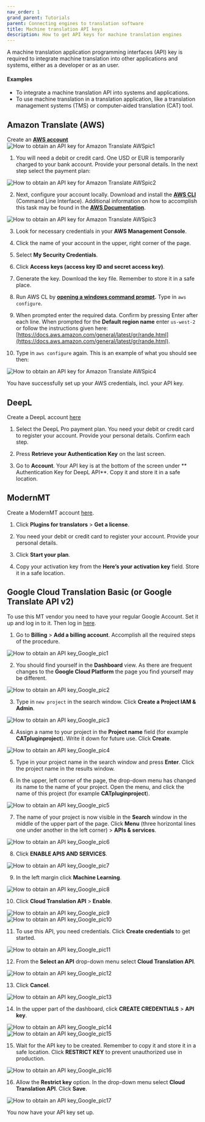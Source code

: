 ```yaml
---
nav_order: 1
grand_parent: Tutorials
parent: Connecting engines to translation software
title: Machine translation API keys
description: How to get API keys for machine translation engines
---
```


A machine translation application programming interfaces (API) key is required to integrate machine translation into other applications and systems, either as a developer or as an user.

#### Examples

- To integrate a machine translation API into systems and applications.
- To use machine translation in a translation application, like a translation management systems (TMS) or computer-aided translation (CAT) tool.


## Amazon Translate (AWS)  

Create an **[AWS account](https://aws.amazon.com/)**
![How to obtain an API key for Amazon Translate AWSpic1](api-images/amazon4.png)  

1. You will need a debit or credit card. One USD or EUR is temporarily charged to your bank account. Provide your personal details. In the next step select the payment plan:  

![How to obtain an API key for Amazon Translate AWSpic2](api-images/amazon5.png)  

2. Next, configure your account locally. Download and install the **[AWS CLI](https://aws.amazon.com/cli/)** (Command Line Interface). Additional information on how to accomplish this task may be found in the **[AWS Documentation](https://docs.aws.amazon.com/cli/latest/userguide/awscli-install-windows.html)**.  

![How to obtain an API key for Amazon Translate AWSpic3](api-images/amazon6.png)  

3. Look for necessary credentials in your **AWS Management Console**.  

4. Click the name of your account in the upper, right corner of the page.  

5. Select **My Security Credentials**.  

6. Click **Access keys (access key ID and secret access key)**.  

7. Generate the key. Download the key file. Remember to store it in a safe place.  

8. Run AWS CL by **[opening a windows command prompt](https://www.lifewire.com/how-to-open-command-prompt-2618089).** Type in `aws configure`.  

9. When prompted enter the required data. Confirm by pressing Enter after each line. When prompted for the **Default region name** enter `us-west-2` or follow the instructions given here: [https://docs.aws.amazon.com/general/latest/gr/rande.html](https://docs.aws.amazon.com/general/latest/gr/rande.html).  

10. Type in `aws configure` again. This is an example of what you should see then:  

![How to obtain an API key for Amazon Translate AWSpic4](api-images/amazon7.png)  

You have successfully set up your AWS credentials, incl. your API key.  


## DeepL  


Create a DeepL account [here](https://www.deepl.com/pro.html)  


1. Select the DeepL Pro payment plan. You need your debit or credit card to register your account. Provide your personal details. Confirm each step.  


2. Press **Retrieve your Authentication Key** on the last screen.


3. Go to **Account**. Your API key is at the bottom of the screen under ** Authentication Key for DeepL API**. Copy it and store it in a safe location.  


## ModernMT  


Create a ModernMT account [here](https://www.modernmt.com/pricing/).  

1. Click **Plugins for translators** > **Get a license**.  


2. You need your debit or credit card to register your account. Provide your personal details.  


3. Click **Start your plan**.  


4. Copy your activation key from the **Here’s your activation key** field. Store it in a safe location.  


## Google Cloud Translation Basic (or Google Translate API v2)  


To use this MT vendor you need to have your regular Google Account. Set it up and log in to it. Then log in [here](https://console.developers.google.com/cloud-resource-manager).

1. Go to **Billing** > **Add a billing account**. Accomplish all the required steps of the procedure.  

![How to obtain an API key_Google_pic1](api-images/google5.png)  

2. You should find yourself in the **Dashboard** view. As there are frequent changes to the **Google Cloud Platform** the page you find yourself may be different.  

![How to obtain an API key_Google_pic2](api-images/google6.png)  

3. Type in `new project` in the search window. Click **Create a Project IAM & Admin**.  

![How to obtain an API key_Google_pic3](api-images/google7.png)  

4. Assign a name to your project in the **Project name** field (for example **CATpluginproject**). Write it down for future use. Click **Create**.  

![How to obtain an API key_Google_pic4](api-images/google8.png)  

5. Type in your project name in the search window and press **Enter**. Click the project name in the results window.  

6. In the upper, left corner of the page, the drop-down menu has changed its name to the name of your project. Open the menu, and click the name of this project (for example **CATpluginproject**).  

 ![How to obtain an API key_Google_pic5](api-images/google9.png)  

7. The name of your project is now visible in the **Search** window in the middle of the upper part of the page. Click **Menu** (three horizontal lines one under another in the left corner) > **APIs & services**.  

 ![How to obtain an API key_Google_pic6](api-images/google10.png)

8. Click **ENABLE APIS AND SERVICES**.  

![How to obtain an API key_Google_pic7](api-images/google11.png)

9. In the left margin click **Machine Learning**.  

![How to obtain an API key_Google_pic8](api-images/google12.png)

10. Click **Cloud Translation API** > **Enable**.  

![How to obtain an API key_Google_pic9](api-images/google13.png)  
![How to obtain an API key_Google_pic10](api-images/google14.png)  

11. To use this API, you need credentials. Click **Create credentials** to get started.  

![How to obtain an API key_Google_pic11](api-images/google15.png)

12. From the **Select an API** drop-down menu select **Cloud Translation API**.  

![How to obtain an API key_Google_pic12](api-images/google16.png)  

13. Click **Cancel**.  

![How to obtain an API key_Google_pic13](api-images/google17.png)  

14. In the upper part of the dashboard, click **CREATE CREDENTIALS** > **API key**.  

![How to obtain an API key_Google_pic14](api-images/google18.png)  
![How to obtain an API key_Google_pic15](api-images/google19.png)  

15. Wait for the API key to be created. Remember to copy it and store it in a safe location. Click **RESTRICT KEY** to prevent unauthorized use in production.  

![How to obtain an API key_Google_pic16](api-images/google20.png)   

16. Allow the **Restrict key** option. In the drop-down menu select **Cloud Translation API**. Click **Save**.  

![How to obtain an API key_Google_pic17](api-images/google21.png)  


You now have your API key set up.  
